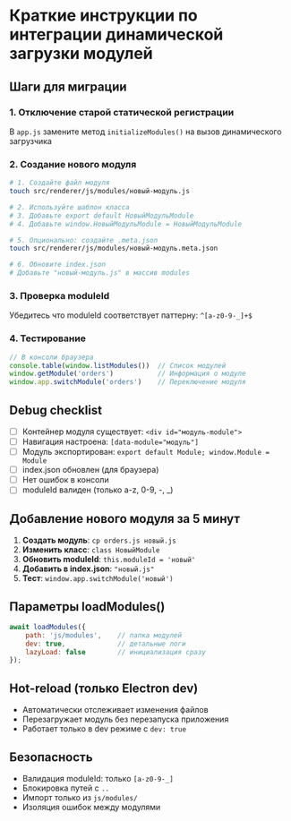 # Краткие инструкции по интеграции динамической загрузки модулей

## Шаги для миграции

### 1. Отключение старой статической регистрации
В `app.js` замените метод `initializeModules()` на вызов динамического загрузчика

### 2. Создание нового модуля
```bash
# 1. Создайте файл модуля
touch src/renderer/js/modules/новый-модуль.js

# 2. Используйте шаблон класса
# 3. Добавьте export default НовыйМодульModule
# 4. Добавьте window.НовыйМодульModule = НовыйМодульModule

# 5. Опционально: создайте .meta.json
touch src/renderer/js/modules/новый-модуль.meta.json

# 6. Обновите index.json
# Добавьте "новый-модуль.js" в массив modules
```

### 3. Проверка moduleId
Убедитесь что moduleId соответствует паттерну: `^[a-z0-9-_]+$`

### 4. Тестирование
```javascript
// В консоли браузера
console.table(window.listModules())  // Список модулей
window.getModule('orders')           // Информация о модуле
window.app.switchModule('orders')    // Переключение модуля
```

## Debug checklist

- [ ] Контейнер модуля существует: `<div id="модуль-module">`
- [ ] Навигация настроена: `[data-module="модуль"]`  
- [ ] Модуль экспортирован: `export default Module; window.Module = Module`
- [ ] index.json обновлен (для браузера)
- [ ] Нет ошибок в консоли
- [ ] moduleId валиден (только a-z, 0-9, -, _)

## Добавление нового модуля за 5 минут

1. **Создать модуль**: `cp orders.js новый.js`
2. **Изменить класс**: `class НовыйModule` 
3. **Обновить moduleId**: `this.moduleId = 'новый'`
4. **Добавить в index.json**: `"новый.js"`
5. **Тест**: `window.app.switchModule('новый')`

## Параметры loadModules()

```javascript
await loadModules({
    path: 'js/modules',    // папка модулей
    dev: true,             // детальные логи  
    lazyLoad: false        // инициализация сразу
});
```

## Hot-reload (только Electron dev)

- Автоматически отслеживает изменения файлов
- Перезагружает модуль без перезапуска приложения
- Работает только в dev режиме с `dev: true`

## Безопасность

- Валидация moduleId: только `[a-z0-9-_]`
- Блокировка путей с `..`
- Импорт только из `js/modules/`
- Изоляция ошибок между модулями
